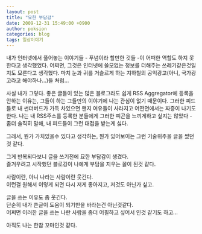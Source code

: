 ```yaml
---
layout: post
title: "묘한 부담감"
date: 2009-12-31 15:49:00 +0900
author: poksion
categories: blog
tags: 일상이야기
---
```


내가 인터넷에서 풀어놓는 이야기들 - 푸념이라 할만한 것들 -이 어떠한 역할도 하지 못한다고 생각했었다. 어쩌면, 그것은 인터넷에 쓸모없는 정보를 더해주는 쓰레기같은것일지도 모른다고 생각했다. 마치 눈과 귀를 거슬르게 하는 지하철의 공익광고(아니, 국가광고라고 해야하나...)들 처럼...

사실 내가 그렇다. 좋은 글들이 있는 많은 블로그라도 쉽게 RSS Aggregator에 등록을 안하는 이유는, 그들이 하는 그들만의 이야기에 나는 관심이 없기 때문이다. 그러한 피드들로 내 썬더버드가 가득 차있으면 왠지 여유들이 사라지고 어떤면에서는 짜증이 나기도 한다. 나는 내 RSS주소를 등록한 분들에게 그러한 피곤을 느끼게하고 싶지는 않았다 - 좀더 솔직히 말해, 내 피드들이 그런 대접을 받는게 싫다.

그래서, 뭔가 가치있을수 있다고 생각하는, 뭔가 있어보이는 그런 기술위주을 글을 썼던것 같다.

그게 반복되다보니 글을 쓰기전에 묘한 부담감이 생겼다. <br/>
즐거우려고 시작했던 블로깅이 나에게 부담을 지우는 꼴이 된것 같다.

사람이란, 아니 나라는 사람이란 웃긴다. <br/>
이런걸 원해서 이렇게 되면 다시 저게 좋아지고, 저것도 아닌가 싶고.

글을 쓰는 이유도 좀 웃긴다. <br/>
단순히 내가 쓴글이 도움이 되기만을 바라는건 아닌것같다. <br/>
어쩌면 이러한 글을 쓰는 나란 사람을 좀더 어필하고 싶어서 인것 같기도 하고...

아직도 나는 한참 꼬마인것 같다.

